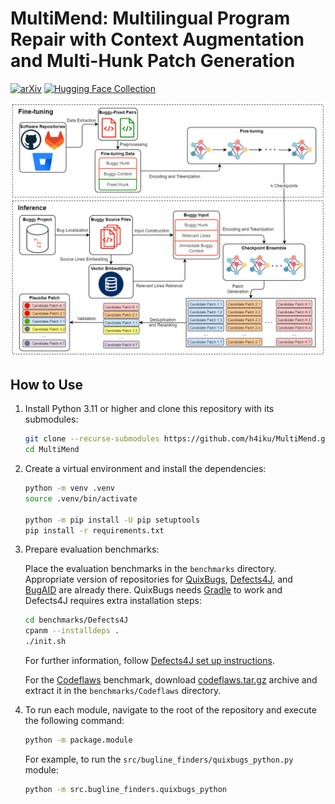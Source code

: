 # MultiMend: Multilingual Program Repair with Context Augmentation and Multi-Hunk Patch Generation
[![arXiv](https://img.shields.io/badge/arXiv-2501.16044-b31b1b)](https://arxiv.org/abs/2501.16044)
[![Hugging Face Collection](https://img.shields.io/badge/🤗_Collection-Data_&_Model-ffd21e)](https://huggingface.co/collections/h4iku/multimend-6797f70ef386b10d16158d77)

![MultiMend overview](MultiMend.png)

## How to Use

1. Install Python 3.11 or higher and clone this repository with its submodules:

    ```bash
    git clone --recurse-submodules https://github.com/h4iku/MultiMend.git
    cd MultiMend
    ```

2. Create a virtual environment and install the dependencies:

    ```bash
    python -m venv .venv
    source .venv/bin/activate

    python -m pip install -U pip setuptools
    pip install -r requirements.txt
    ```

3. Prepare evaluation benchmarks:

    Place the evaluation benchmarks in the `benchmarks` directory. Appropriate version of repositories for [QuixBugs](https://github.com/jkoppel/QuixBugs), [Defects4J](https://github.com/rjust/defects4j/), and [BugAID](https://dl.acm.org/doi/abs/10.1145/2950290.2950308) are already there. QuixBugs needs [Gradle](https://gradle.org/) to work and Defects4J requires extra installation steps:

    ```bash
    cd benchmarks/Defects4J
    cpanm --installdeps .
    ./init.sh
    ```
    For further information, follow [Defects4J set up instructions](https://github.com/rjust/defects4j/tree/e85036c044320f11df22d3f23f248fdd4e99a41b#setting-up-defects4j).

    For the [Codeflaws](https://codeflaws.github.io/) benchmark, download [codeflaws.tar.gz](http://www.comp.nus.edu.sg/%7Erelease/codeflaws/codeflaws.tar.gz) archive and extract it in the `benchmarks/Codeflaws` directory.

4. To run each module, navigate to the root of the repository and execute the following command:

    ```bash
    python -m package.module
    ```

    For example, to run the `src/bugline_finders/quixbugs_python.py` module:

    ```bash
    python -m src.bugline_finders.quixbugs_python
    ```
